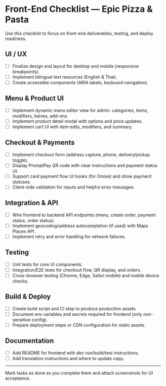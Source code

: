 # Front-End Checklist — Epic Pizza & Pasta

Use this checklist to focus on front-end deliverables, testing, and deploy readiness.

## UI / UX
- [ ] Finalize design and layout for desktop and mobile (responsive breakpoints).
- [ ] Implement bilingual text resources (English & Thai).
- [ ] Create accessible components (ARIA labels, keyboard navigation).

## Menu & Product UI
- [ ] Implement dynamic menu editor view for admin: categories, items, modifiers, halves, add-ons.
- [ ] Implement product detail modal with options and price updates.
- [ ] Implement cart UI with item edits, modifiers, and summary.

## Checkout & Payments
- [ ] Implement checkout form (address capture, phone, delivery/pickup toggle).
- [ ] Display PromptPay QR code with clear instructions and payment status UI.
- [ ] Support card payment flow UI hooks (for Omise) and show payment statuses.
- [ ] Client-side validation for inputs and helpful error messages.

## Integration & API
- [ ] Wire frontend to backend API endpoints (menu, create order, payment status, order status).
- [ ] Implement geocoding/address autocompletion (if used) with Maps Places API.
- [ ] Implement retry and error handling for network failures.

## Testing
- [ ] Unit tests for core UI components.
- [ ] Integration/E2E tests for checkout flow, QR display, and orders.
- [ ] Cross-browser testing (Chrome, Edge, Safari mobile) and mobile device checks.

## Build & Deploy
- [ ] Create build script and CI step to produce production assets.
- [ ] Document env variables and secrets required for frontend (only non-sensitive config).
- [ ] Prepare deployment steps or CDN configuration for static assets.

## Documentation
- [ ] Add README for frontend with dev run/build/test instructions.
- [ ] Add translation instructions and where to update copy.

---

Mark tasks as done as you complete them and attach screenshots for UI acceptance.
